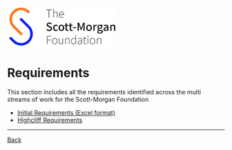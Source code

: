 ![smf-logo](../images/smf-logo.png)
# Requirements

This section includes all the requirements identified across the multi streams of work for the Scott-Morgan Foundation

- [Initial Requirements (Excel format)](psm2-requirements-v2.xlsx)
- [Highcliff Requirements](highcliff-requirements.md)

<hr>

[Back](../README.md)
